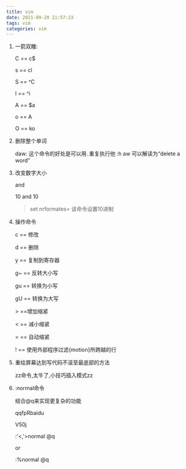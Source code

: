 ```yaml
---
title: vim
date: 2021-09-20 21:57:23
tags: vim
categories: vim
---
```


1. 一箭双雕:

   C == c$

   s  == cl

   S == ^C

   I == ^i

   A == $a

   o == A

   O == ko

2. 删除整个单词

   daw: 这个命令的好处是可以用`.`重复执行他 :h aw 可以解读为“delete a word”

3. 改变数字大小

   <C-a> and <C-x>

   10<C-a> and 10<C-x>

   > set nrformates=  该命令设置10进制

4. 操作命令

   c == 修改

   d == 删除

   y == 复制到寄存器

   g~ == 反转大小写

   gu == 转换为小写

   gU == 转换为大写

   \> ==增加缩紧

   < == 减小缩紧

   = == 自动缩紧

   ! == 使用外部程序过滤{motion}所跨越的行

5. 重绘屏幕达到写代码不滚至最底部的方法

   zz命令,太牛了,小技巧插入模式<C-o>zz

6. :normal命令

   结合@q来实现更复杂的功能

   qqfpRbaidu

   V50j

   :'<,'>normal @q

   or

   :%normal @q
